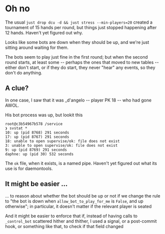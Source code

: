 # Oh no

The usual `just drop dcu -d && just stress --min-players=20` created a tournament of 15
hands per round, but things just stopped happening after 12 hands.  Haven't yet figured out why.

Looks like some bots are down when they should be up, and we're just sitting around waiting for them.

The bots seem to play just fine in the first round; but when the second round starts, at least some -- perhaps the ones that moved to new tables -- either don't start, or if they do start, they never "hear" any events, so they don't do anything.

## A clue?

In one case, I saw that it was _d'angelo -- player PK 18 -- who had gone AWOL.

His bot process was up, but lookit this

```
root@c3b54967b578 /service
❯ svstat *
10: up (pid 8768) 291 seconds
17: up (pid 8767) 291 seconds
18: unable to open supervise/ok: file does not exist
3: unable to open supervise/ok: file does not exist
9: up (pid 8769) 291 seconds
daphne: up (pid 30) 532 seconds
```

The `ok` file, when it exists, is a named pipe.  Haven't yet figured out what its use is for daemontools.

## It might be easier ...

... to reason about whether the bot should be up or not if we change the rule to "the bot is down when `allow_bot_to_play_for_me` is `False`, and up otherwise"; in particular, it doesn't matter if the relevant player is seated

And it might be easier to enforce that if, instead of having calls to `_control_bot` scattered hither and thither, I used a signal, or a post-commit hook, or something like that, to check if that field changed
